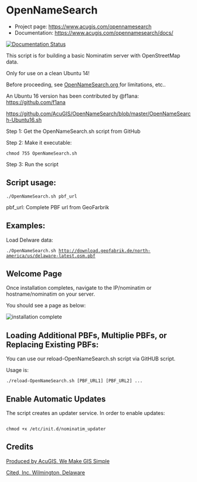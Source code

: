 # OpenNameSearch

* Project page: https://www.acugis.com/opennamesearch
* Documentation: https://www.acugis.com/opennamesearch/docs/

[![Documentation Status](https://readthedocs.org/projects/opennamesearch/badge/?version=latest)](https://opennamesearch.docs.acugis.com/en/latest/?badge=latest)

This script is for building a basic Nominatim server with OpenStreetMap data.

Only for use on a clean Ubuntu 14!

Before proceeding, see <a href="http://opennamesearch.org" target="blank"> OpenNameSearch.org </a> for limitations, etc..

An Ubuntu 16 version has been contributed by @f1ana: https://github.com/f1ana

https://github.com/AcuGIS/OpenNameSearch/blob/master/OpenNameSearch-Ubuntu16.sh

Step 1: Get the OpenNameSearch.sh script from GitHub

Step 2: Make it executable:

<code>chmod 755 OpenNameSearch.sh</code>

Step 3: Run the script

## Script usage:

<code>./OpenNameSearch.sh  pbf_url</code>

pbf_url: Complete PBF url from GeoFarbrik

## Examples:

Load Delware data:

<code>./OpenNameSearch.sh http://download.geofabrik.de/north-america/us/delaware-latest.osm.pbf </code>

## Welcome Page

Once installation completes, navigate to the IP/nominatim or hostname/nominatim on your server.

You should see a page as below:

![installation complete](http://opennamesearch.org/assets/img/Nominatim-Welcome.jpg)


## Loading Additional PBFs, Multiplie PBFs, or Replacing Existing PBFs:

You can use our reload-OpenNameSearch.sh script via GitHUB script.

Usage is:
<code>	
./reload-OpenNameSearch.sh [PBF_URL1] [PBF_URL2] ...
</code>

## Enable Automatic Updates

The script creates an updater service.  In order to enable updates:

<code>
chmod +x /etc/init.d/nominatim_updater
</code>

## Credits

[Produced by AcuGIS. We Make GIS Simple](https://www.acugis.com) 

[Cited, Inc. Wilmington, Delaware](https://citedcorp.com)

